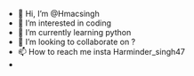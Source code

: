 - 👋 Hi, I’m @Hmacsingh
- 👀 I’m interested in coding 
- 🌱 I’m currently learning python
- 💞️ I’m looking to collaborate on ?
- 📫 How to reach me insta Harminder_singh47
-
<!---
Hmacsingh/Hmacsingh is a ✨ special ✨ repository because its `README.md` (this file) appears on your GitHub profile.
You can click the Preview link to take a look at your changes.
--->
